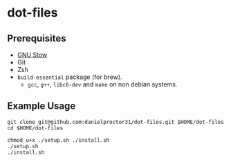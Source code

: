 # dot-files

## Prerequisites

- [GNU Stow](https://www.gnu.org/software/stow/)
- Git
- Zsh
- `build-essential` package (for brew).
  - `gcc`, `g++`, `libc6-dev` and `make` on non debian systems.

## Example Usage

```
git clone git@github.com:danielproctor31/dot-files.git $HOME/dot-files
cd $HOME/dot-files

chmod u+x ./setup.sh ./install.sh
./setup.sh
./install.sh
```
